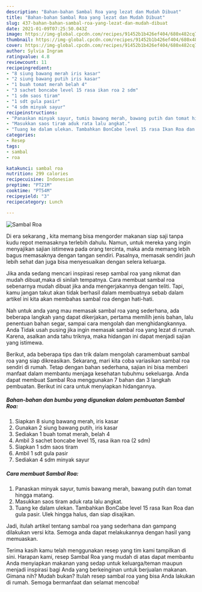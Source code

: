 ```yaml
---
description: "Bahan-bahan Sambal Roa yang lezat dan Mudah Dibuat"
title: "Bahan-bahan Sambal Roa yang lezat dan Mudah Dibuat"
slug: 437-bahan-bahan-sambal-roa-yang-lezat-dan-mudah-dibuat
date: 2021-01-09T07:25:50.043Z
image: https://img-global.cpcdn.com/recipes/91452b1b426ef404/680x482cq70/sambal-roa-foto-resep-utama.jpg
thumbnail: https://img-global.cpcdn.com/recipes/91452b1b426ef404/680x482cq70/sambal-roa-foto-resep-utama.jpg
cover: https://img-global.cpcdn.com/recipes/91452b1b426ef404/680x482cq70/sambal-roa-foto-resep-utama.jpg
author: Sylvia Ingram
ratingvalue: 4.8
reviewcount: 11
recipeingredient:
- "8 siung bawang merah iris kasar"
- "2 siung bawang putih iris kasar"
- "1 buah tomat merah belah 4"
- "3 sachet boncabe level 15 rasa ikan roa 2 sdm"
- "1 sdm saos tiram"
- "1 sdt gula pasir"
- "4 sdm minyak sayur"
recipeinstructions:
- "Panaskan minyak sayur, tumis bawang merah, bawang putih dan tomat hingga matang."
- "Masukkan saos tiram aduk rata lalu angkat."
- "Tuang ke dalam ulekan. Tambahkan BonCabe level 15 rasa Ikan Roa dan gula pasir. Ulek hingga halus, dan siap disajikan."
categories:
- Resep
tags:
- sambal
- roa

katakunci: sambal roa 
nutrition: 299 calories
recipecuisine: Indonesian
preptime: "PT21M"
cooktime: "PT54M"
recipeyield: "3"
recipecategory: Lunch

---
```



![Sambal Roa](https://img-global.cpcdn.com/recipes/91452b1b426ef404/680x482cq70/sambal-roa-foto-resep-utama.jpg)

Di era  sekarang , kita memang bisa mengorder makanan siap saji tanpa kudu repot memasaknya terlebih dahulu. Namun, untuk mereka yang ingin menyajikan sajian istimewa pada orang tercinta, maka anda memang lebih bagus memasaknya dengan tangan sendiri. Pasalnya, memasak sendiri jauh lebih sehat dan juga bisa menyesuaikan dengan selera keluarga.

Jika anda sedang mencari inspirasi resep sambal roa yang nikmat dan mudah dibuat,maka di sinilah tempatnya. Cara membuat sambal roa  sebenarnya mudah dibuat jika anda mengerjakannya dengan teliti. Tapi, kamu jangan takut akan tidak berhasil dalam membuatnya 
sebab dalam artikel ini kita akan membahas sambal roa dengan hati-hati.  



Nah untuk anda yang mau memasak sambal roa yang sederhana, ada beberapa langkah yang dapat dikerjakan, pertama memilih jenis bahan, lalu penentuan bahan segar, sampai cara mengolah dan menghidangkannya. Anda Tidak usah pusing jika ingin memasak sambal roa yang lezat di rumah. Karena, asalkan anda  tahu triknya, maka hidangan ini dapat menjadi sajian yang istimewa.

Berikut, ada beberapa tips dan trik dalam mengolah caramembuat sambal roa yang siap dikreasikan. Sekarang, mari kita coba variasikan sambal roa sendiri di rumah. Tetap dengan bahan sederhana, sajian ini bisa memberi manfaat dalam membantu menjaga kesehatan tubuhmu sekeluarga. Anda dapat membuat Sambal Roa menggunakan 7 bahan dan 3 langkah pembuatan. Berikut ini cara untuk menyiapkan hidangannya.

<!--inarticleads1-->

##### Bahan-bahan dan bumbu yang digunakan dalam pembuatan Sambal Roa:

1. Siapkan 8 siung bawang merah, iris kasar
1. Gunakan 2 siung bawang putih, iris kasar
1. Sediakan 1 buah tomat merah, belah 4
1. Ambil 3 sachet boncabe level 15, rasa ikan roa (2 sdm)
1. Siapkan 1 sdm saos tiram
1. Ambil 1 sdt gula pasir
1. Sediakan 4 sdm minyak sayur




<!--inarticleads2-->

##### Cara membuat Sambal Roa:

1. Panaskan minyak sayur, tumis bawang merah, bawang putih dan tomat hingga matang.
1. Masukkan saos tiram aduk rata lalu angkat.
1. Tuang ke dalam ulekan. Tambahkan BonCabe level 15 rasa Ikan Roa dan gula pasir. Ulek hingga halus, dan siap disajikan.




Jadi, itulah artikel tentang  sambal roa  yang sederhana dan gampang dilakukan versi kita. Semoga anda dapat melakukannya dengan hasil yang memuaskan. 

Terima kasih kamu telah menggunakan resep yang tim kami tampilkan di sini. Harapan kami, resep  Sambal Roa yang mudah di atas dapat membantu Anda menyiapkan makanan yang sedap untuk keluarga/teman maupun menjadi inspirasi bagi Anda yang berkeinginan untuk berjualan makanan. Gimana nih? Mudah bukan? Itulah resep sambal roa yang bisa Anda lakukan di rumah. Semoga bermanfaat dan selamat mencoba!

